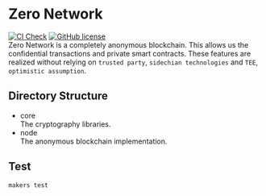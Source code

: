 # Zero Network
[![CI Check](https://github.com/zero-network/zero/actions/workflows/ci.yml/badge.svg)](https://github.com/zero-network/zero/actions/workflows/ci.yml) [![GitHub license](https://img.shields.io/badge/license-GPL3%2FApache2-blue)](#LICENSE)  
Zero Network is a completely anonymous blockchain. This allows us the confidential transactions and private smart contracts. These features are realized without relying on `trusted party`, `sidechian technologies` and `TEE`, `optimistic assumption`.

## Directory Structure
- core  
The cryptography libraries.
- node  
The anonymous blockchain implementation.

## Test
```
makers test
```
